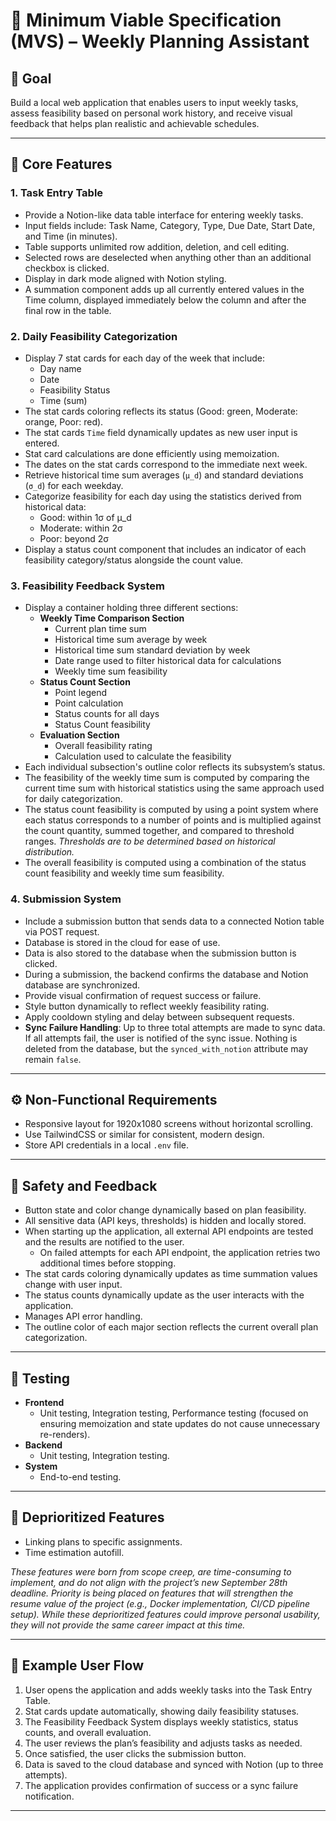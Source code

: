 # 🧩 Minimum Viable Specification (MVS) – Weekly Planning Assistant

## 🎯 Goal
Build a local web application that enables users to input weekly tasks, assess feasibility based on personal work history, and receive visual feedback that helps plan realistic and achievable schedules.

---

## 🔑 Core Features

### 1. Task Entry Table
- Provide a Notion-like data table interface for entering weekly tasks.
- Input fields include: Task Name, Category, Type, Due Date, Start Date, and Time (in minutes).
- Table supports unlimited row addition, deletion, and cell editing.
- Selected rows are deselected when anything other than an additional checkbox is clicked.
- Display in dark mode aligned with Notion styling.
- A summation component adds up all currently entered values in the Time column, displayed immediately below the column and after the final row in the table.

### 2. Daily Feasibility Categorization
- Display 7 stat cards for each day of the week that include:
  - Day name  
  - Date  
  - Feasibility Status  
  - Time (sum)  
- The stat cards coloring reflects its status (Good: green, Moderate: orange, Poor: red).
- The stat cards `Time` field dynamically updates as new user input is entered.
- Stat card calculations are done efficiently using memoization.
- The dates on the stat cards correspond to the immediate next week.
- Retrieve historical time sum averages (`μ_d`) and standard deviations (`σ_d`) for each weekday.
- Categorize feasibility for each day using the statistics derived from historical data:  
  - Good: within 1σ of μ_d  
  - Moderate: within 2σ  
  - Poor: beyond 2σ  
- Display a status count component that includes an indicator of each feasibility category/status alongside the count value.

### 3. Feasibility Feedback System
- Display a container holding three different sections:
  - **Weekly Time Comparison Section**
    - Current plan time sum
    - Historical time sum average by week
    - Historical time sum standard deviation by week
    - Date range used to filter historical data for calculations
    - Weekly time sum feasibility
  - **Status Count Section**
    - Point legend
    - Point calculation
    - Status counts for all days
    - Status Count feasibility
  - **Evaluation Section**
    - Overall feasibility rating
    - Calculation used to calculate the feasibility
- Each individual subsection's outline color reflects its subsystem’s status.
- The feasibility of the weekly time sum is computed by comparing the current time sum with historical statistics using the same approach used for daily categorization.
- The status count feasibility is computed by using a point system where each status corresponds to a number of points and is multiplied against the count quantity, summed together, and compared to threshold ranges. *Thresholds are to be determined based on historical distribution.*
- The overall feasibility is computed using a combination of the status count feasibility and weekly time sum feasibility.

### 4. Submission System
- Include a submission button that sends data to a connected Notion table via POST request.
- Database is stored in the cloud for ease of use.
- Data is also stored to the database when the submission button is clicked.
- During a submission, the backend confirms the database and Notion database are synchronized.
- Provide visual confirmation of request success or failure.
- Style button dynamically to reflect weekly feasibility rating.
- Apply cooldown styling and delay between subsequent requests.
- **Sync Failure Handling**: Up to three total attempts are made to sync data. If all attempts fail, the user is notified of the sync issue. Nothing is deleted from the database, but the `synced_with_notion` attribute may remain `false`.

---

## ⚙️ Non-Functional Requirements
- Responsive layout for 1920x1080 screens without horizontal scrolling.
- Use TailwindCSS or similar for consistent, modern design.
- Store API credentials in a local `.env` file.

---

## 🧪 Safety and Feedback
- Button state and color change dynamically based on plan feasibility.
- All sensitive data (API keys, thresholds) is hidden and locally stored.
- When starting up the application, all external API endpoints are tested and the results are notified to the user.  
  - On failed attempts for each API endpoint, the application retries two additional times before stopping.  
- The stat cards coloring dynamically updates as time summation values change with user input.
- The status counts dynamically update as the user interacts with the application.
- Manages API error handling.
- The outline color of each major section reflects the current overall plan categorization.

---

## 🧪 Testing
- **Frontend**
  - Unit testing, Integration testing, Performance testing (focused on ensuring memoization and state updates do not cause unnecessary re-renders).
- **Backend**
  - Unit testing, Integration testing.
- **System**
  - End-to-end testing.

---

## 🚫 Deprioritized Features
- Linking plans to specific assignments.
- Time estimation autofill.  

*These features were born from scope creep, are time-consuming to implement, and do not align with the project’s new September 28th deadline. Priority is being placed on features that will strengthen the resume value of the project (e.g., Docker implementation, CI/CD pipeline setup). While these deprioritized features could improve personal usability, they will not provide the same career impact at this time.*

---

## 🧩 Example User Flow
1. User opens the application and adds weekly tasks into the Task Entry Table.  
2. Stat cards update automatically, showing daily feasibility statuses.  
3. The Feasibility Feedback System displays weekly statistics, status counts, and overall evaluation.  
4. The user reviews the plan’s feasibility and adjusts tasks as needed.  
5. Once satisfied, the user clicks the submission button.  
6. Data is saved to the cloud database and synced with Notion (up to three attempts).  
7. The application provides confirmation of success or a sync failure notification.  

---
